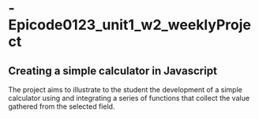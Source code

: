# -Epicode0123_unit1_w2_weeklyProject
<h2>Creating a simple calculator in Javascript</h2>
<p>The project aims to illustrate to the student the development of a simple calculator using and integrating a series of functions that collect the value gathered from the selected field. </p>
